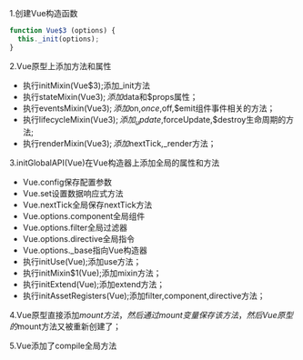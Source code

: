 1.创建Vue构造函数
```javascript
function Vue$3 (options) {
  this._init(options); 
}
```

2.Vue原型上添加方法和属性
- 执行initMixin(Vue$3);添加_init方法
- 执行stateMixin(Vue$3);添加$data和$props属性；
- 执行eventsMixin(Vue$3);添加$on,$once,$off,$emit组件事件相关的方法；
- 执行lifecycleMixin(Vue$3);添加_update,$forceUpdate,$destroy生命周期的方法;
- 执行renderMixin(Vue$3);添加$nextTick,_render方法；
 
3.initGlobalAPI(Vue)在Vue构造器上添加全局的属性和方法
- Vue.config保存配置参数
- Vue.set设置数据响应式方法
- Vue.nextTick全局保存nextTick方法
- Vue.options.component全局组件
- Vue.options.filter全局过滤器
- Vue.options.directive全局指令
- Vue.options._base指向Vue构造器
- 执行initUse(Vue);添加use方法；
- 执行initMixin$1(Vue);添加mixin方法；
- 执行initExtend(Vue);添加extend方法；
- 执行initAssetRegisters(Vue);添加filter,component,directive方法；
 
4.Vue原型直接添加$mount方法，然后通过mount变量保存该方法，然后Vue原型的$mount方法又被重新创建了；
 
5.Vue添加了compile全局方法
 